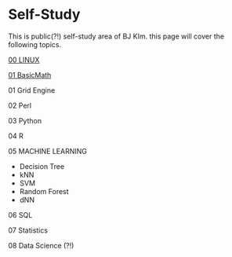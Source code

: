 # Self-Study

This is public(?!) self-study area of BJ KIm. this page will cover the following topics.

[00 LINUX](./00LINUX)

[01 BasicMath](./01BasicMath)

01 Grid Engine 

02 Perl

03 Python

04 R

05 MACHINE LEARNING
  - Decision Tree
  - kNN
  - SVM
  - Random Forest
  - dNN

06 SQL

07 Statistics

08 Data Science (?!)
